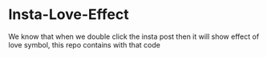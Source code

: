 # Insta-Love-Effect
We know that when we double click the insta  post then it will show effect of love symbol, this repo contains with that code

